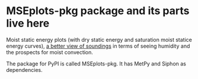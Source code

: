 # MSEplots-pkg package and its parts live here 

Moist static energy plots (with dry static energy and saturation moist statice energy curves), [a better view of soundings](https://github.com/brianmapes/MSEplot/blob/master/StaticEnergyPlots-IWM-VI_extended_abs.pdf) in terms of seeing humidity and the prospects for moist convection. 

The package for PyPI is called MSEplots-pkg. It has MetPy and Siphon as dependencies. 

